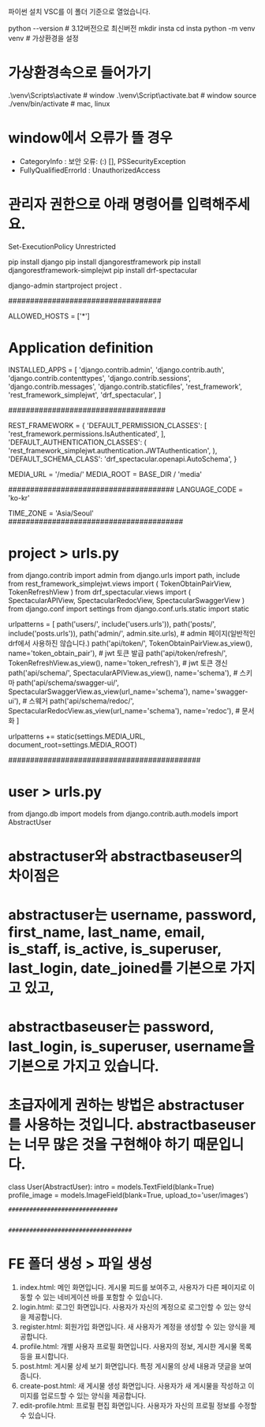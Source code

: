 파이썬 설치
VSC를 이 폴더 기준으로 열었습니다.

python --version # 3.12버전으로 최신버전
mkdir insta
cd insta
python -m venv venv # 가상환경을 설정

# 가상환경속으로 들어가기
.\venv\Scripts\activate # window
.\venv\Script\activate.bat # window
source ./venv/bin/activate # mac, linux

# window에서 오류가 뜰 경우
+ CategoryInfo          : 보안 오류: (:) [], PSSecurityException
+ FullyQualifiedErrorId : UnauthorizedAccess
# 관리자 권한으로 아래 명령어를 입력해주세요.
Set-ExecutionPolicy Unrestricted

pip install django
pip install djangorestframework
pip install djangorestframework-simplejwt
pip install drf-spectacular

django-admin startproject project .

###################################

ALLOWED_HOSTS = ['*']


# Application definition

INSTALLED_APPS = [
    'django.contrib.admin',
    'django.contrib.auth',
    'django.contrib.contenttypes',
    'django.contrib.sessions',
    'django.contrib.messages',
    'django.contrib.staticfiles',
    'rest_framework',
    'rest_framework_simplejwt',
    'drf_spectacular',
]


####################################

REST_FRAMEWORK = {
    'DEFAULT_PERMISSION_CLASSES': [
        'rest_framework.permissions.IsAuthenticated',
    ],
    'DEFAULT_AUTHENTICATION_CLASSES': (
        'rest_framework_simplejwt.authentication.JWTAuthentication',
    ),
    'DEFAULT_SCHEMA_CLASS': 'drf_spectacular.openapi.AutoSchema',
}

MEDIA_URL = '/media/'
MEDIA_ROOT = BASE_DIR / 'media'

######################################
LANGUAGE_CODE = 'ko-kr'

TIME_ZONE = 'Asia/Seoul'
########################################

# project > urls.py

from django.contrib import admin
from django.urls import path, include
from rest_framework_simplejwt.views import (
    TokenObtainPairView, 
    TokenRefreshView
)
from drf_spectacular.views import (
    SpectacularAPIView, 
    SpectacularRedocView, 
    SpectacularSwaggerView
)
from django.conf import settings
from django.conf.urls.static import static

urlpatterns = [
    path('users/', include('users.urls')),
    path('posts/', include('posts.urls')),
    path('admin/', admin.site.urls), # admin 페이지(일반적인 drf에서 사용하진 않습니다.)
    path('api/token/', TokenObtainPairView.as_view(), name='token_obtain_pair'), # jwt 토큰 발급
    path('api/token/refresh/', TokenRefreshView.as_view(), name='token_refresh'), # jwt 토큰 갱신
    path('api/schema/', SpectacularAPIView.as_view(), name='schema'), # 스키마
    path('api/schema/swagger-ui/', SpectacularSwaggerView.as_view(url_name='schema'), name='swagger-ui'), # 스웨거
    path('api/schema/redoc/', SpectacularRedocView.as_view(url_name='schema'), name='redoc'), # 문서화
]

urlpatterns += static(settings.MEDIA_URL, document_root=settings.MEDIA_ROOT)

############################################

# user > urls.py

from django.db import models
from django.contrib.auth.models import AbstractUser

# abstractuser와 abstractbaseuser의 차이점은 
# abstractuser는 username, password, first_name, last_name, email, is_staff, is_active, is_superuser, last_login, date_joined를 기본으로 가지고 있고, 
# abstractbaseuser는 password, last_login, is_superuser, username을 기본으로 가지고 있습니다.
# 초급자에게 권하는 방법은 abstractuser를 사용하는 것입니다. abstractbaseuser는 너무 많은 것을 구현해야 하기 때문입니다.

class User(AbstractUser):
    intro = models.TextField(blank=True)
    profile_image = models.ImageField(blank=True, upload_to='user/images')



    ###############################


    ###################################
# FE 폴더 생성 > 파일 생성

1. index.html: 메인 화면입니다. 게시물 피드를 보여주고, 사용자가 다른 페이지로 이동할 수 있는 네비게이션 바를 포함할 수 있습니다.
2. login.html: 로그인 화면입니다. 사용자가 자신의 계정으로 로그인할 수 있는 양식을 제공합니다.
3. register.html: 회원가입 화면입니다. 새 사용자가 계정을 생성할 수 있는 양식을 제공합니다.
4. profile.html: 개별 사용자 프로필 화면입니다. 사용자의 정보, 게시한 게시물 목록 등을 표시합니다.
5. post.html: 게시물 상세 보기 화면입니다. 특정 게시물의 상세 내용과 댓글을 보여줍니다.
6. create-post.html: 새 게시물 생성 화면입니다. 사용자가 새 게시물을 작성하고 이미지를 업로드할 수 있는 양식을 제공합니다.
7. edit-profile.html: 프로필 편집 화면입니다. 사용자가 자신의 프로필 정보를 수정할 수 있습니다.